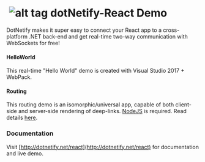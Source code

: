 # &nbsp;![alt tag](http://dotnetify.net/content/images/greendot.png) dotNetify-React Demo
DotNetify makes it super easy to connect your React app to a cross-platform .NET back-end and get real-time two-way communication with WebSockets for free!

#### HelloWorld
This real-time "Hello World" demo is created with Visual Studio 2017 + WebPack.

#### Routing
This routing demo is an isomorphic/universal app, capable of both client-side and server-side rendering of deep-links.
[NodeJS](https://nodejs.org/en/) is required.  Read details [here](https://hackernoon.com/server-side-rendering-of-deep-links-with-react-and-net-core-882830ca663).

### Documentation
Visit [http://dotnetify.net/react](http://dotnetify.net/react) for documentation and live demo.
